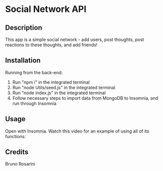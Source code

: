 # Social Network API

## Description

This app is a simple social network - add users, post thoughts, post reactions to these thoughts, and add friends!

## Installation

Running from the back-end:

1. Run "npm i" in the integrated terminal
2. Run "node Utils/seed.js" in the integrated terminal
3. Run "node index.js" in the integrated terminal
4. Follow necessary steps to import data from MongoDB to Insomnia, and run through Insomnia

## Usage

Open with Insomnia. Watch this video for an example of using all of its functions:

## Credits

Bruno Rosarini